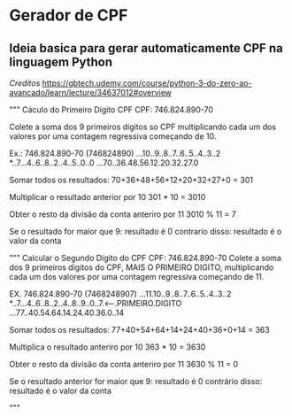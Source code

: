 # Gerador de CPF

## Ideia basica para gerar automaticamente CPF na linguagem Python

*Creditos*
https://gbtech.udemy.com/course/python-3-do-zero-ao-avancado/learn/lecture/34637012#overview


"""
Cáculo do Primeiro Dígito CPF
CPF: 746.824.890-70

Colete a soma dos 9 primeiros digitos so CPF
multiplicando cada um dos valores por uma
contagem regressiva começando de 10.

Ex.: 746.824.890-70 (746824890)
...10..9..8..7..6..5..4..3..2
*..7...4..6..8..2..4..5..0..0
...70..36.48.56.12.20.32.27.0

Somar todos os resultados:
70+36+48+56+12+20+32+27+0 = 301

Multiplicar o resultado anterior por 10
301 * 10 = 3010

Obter o resto da divisão da conta anteriro por 11
3010 % 11 = 7

Se o resultado for maior que 9:
    resultado é 0
contrario disso:
    resultado é o valor da conta


"""
Calcular o Segundo Digito do CPF
CPF: 746.824.890-70
Colete a soma dos 9 primeiros digitos do CPF, MAIS O PRIMEIRO DIGITO, 
multiplicando cada um dos valores por uma contagem regressiva começando de 11.

EX. 746.824.890-70 (7468248907)
...11.10..9..8..7..6..5..4..3..2
*..7...4..6..8..2..4..8..9..0..7.<--.PRIMEIRO.DIGITO
...77..40.54.64.14.24.40.36.0..14

Somar todos os resultados:
77+40+54+64+14+24+40+36+0+14 = 363

Multiplica o resultado anteriro por 10
363 * 10 = 3630

Obter o resto da divisão da conta anteriro por 11
3630 % 11 = 0

Se o resultado anterior for maior que 9:
    resultado é 0
contrário disso:
    resultado é o valor da conta

"""
